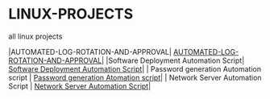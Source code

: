 # LINUX-PROJECTS
all linux projects

|AUTOMATED-LOG-ROTATION-AND-APPROVAL|  <a href="https://github.com/kelubia/AUTOMATED-LOG-ROTATION-AND-APPROVAL"> AUTOMATED-LOG-ROTATION-AND-APPROVAL</a>|
|Software Deployment Automation Script|  <a href="https://github.com/kelubia/Software-Deployment-Automation-Script"> Software Deployment Automation Script</a>|
| Password generation Automation script | <a href="https://github.com/kelubia/002-PASSWORD-GENERATION-AND-SHELLSCRIPT-ARGUMENT">Password generation Atomation script</a>|
| Network Server Automation Script  | <a href="https://github.com/kelubia/Network-and-remote-server-automation-and-scripting">Network Server Automation Script</a>|

